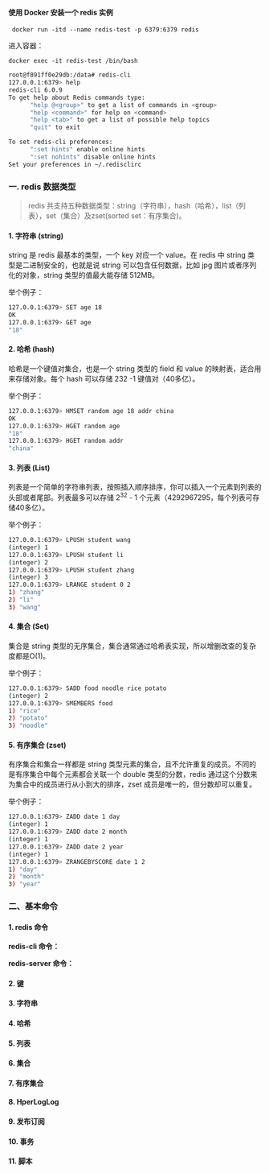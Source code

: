 #### 使用 Docker 安装一个 redis 实例

` docker run -itd --name redis-test -p 6379:6379 redis`

进入容器：

`docker exec -it redis-test /bin/bash`

```bash
root@f891ff0e29db:/data# redis-cli
127.0.0.1:6379> help
redis-cli 6.0.9
To get help about Redis commands type:
      "help @<group>" to get a list of commands in <group>
      "help <command>" for help on <command>
      "help <tab>" to get a list of possible help topics
      "quit" to exit

To set redis-cli preferences:
      ":set hints" enable online hints
      ":set nohints" disable online hints
Set your preferences in ~/.redisclirc
```

### 一. redis 数据类型

> redis 共支持五种数据类型：string（字符串），hash（哈希），list（列表），set（集合）及zset(sorted set：有序集合)。

#### 1.  字符串 (string)

string 是 redis 最基本的类型，一个 key 对应一个 value。在 redis 中 string 类型是二进制安全的，也就是说 string 可以包含任何数据，比如 jpg 图片或者序列化的对象，string 类型的值最大能存储 512MB。

举个例子：

```bash
127.0.0.1:6379> SET age 18
OK
127.0.0.1:6379> GET age
"18"
```



#### 2. 哈希 (hash)

哈希是一个键值对集合，也是一个 string 类型的 field 和 value 的映射表，适合用来存储对象。每个 hash 可以存储 232 -1 键值对（40多亿）。

举个例子：

```bash
127.0.0.1:6379> HMSET random age 18 addr china
OK
127.0.0.1:6379> HGET random age
"18"
127.0.0.1:6379> HGET random addr
"china"
```



#### 3. 列表 (List)

列表是一个简单的字符串列表，按照插入顺序排序，你可以插入一个元素到列表的头部或者尾部。列表最多可以存储 2<sup>32</sup> - 1 个元素（4292967295，每个列表可存储40多亿）。

举个例子：

```bash
127.0.0.1:6379> LPUSH student wang
(integer) 1
127.0.0.1:6379> LPUSH student li
(integer) 2
127.0.0.1:6379> LPUSH student zhang
(integer) 3
127.0.0.1:6379> LRANGE student 0 2
1) "zhang"
2) "li"
3) "wang"
```



#### 4. 集合 (Set)

集合是 string 类型的无序集合，集合通常通过哈希表实现，所以增删改查的复杂度都是O(1)。

举个例子：

```bash
127.0.0.1:6379> SADD food noodle rice potato
(integer) 2
127.0.0.1:6379> SMEMBERS food
1) "rice"
2) "potato"
3) "noodle"
```



#### 5. 有序集合 (zset)

有序集合和集合一样都是 string 类型元素的集合，且不允许重复的成员。不同的是有序集合中每个元素都会关联一个 double 类型的分数，redis 通过这个分数来为集合中的成员进行从小到大的排序，zset 成员是唯一的，但分数却可以重复。

举个例子：

```bash
127.0.0.1:6379> ZADD date 1 day
(integer) 1
127.0.0.1:6379> ZADD date 2 month
(integer) 1
127.0.0.1:6379> ZADD date 2 year
(integer) 1
127.0.0.1:6379> ZRANGEBYSCORE date 1 2
1) "day"
2) "month"
3) "year"
```

### 二、基本命令

#### 1. redis 命令

**redis-cli 命令：**



**redis-server 命令：**

#### 2. 键

#### 3. 字符串

#### 4. 哈希

#### 5. 列表

#### 6. 集合

#### 7. 有序集合

#### 8. HperLogLog

#### 9. 发布订阅

#### 10. 事务

#### 11. 脚本



